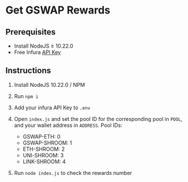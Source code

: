 # Get GSWAP Rewards

## Prerequisites

- Install NodeJS ≥ 10.22.0
- Free Infura [API Key](https://infura.io/dashboard/ethereum)

## Instructions

1. Install NodeJS 10.22.0 / NPM
2. Run `npm i`
3. Add your infura API Key to `.env`
4. Open `index.js` and set the pool ID for the corresponding pool in `POOL`, and your wallet address in `ADDRESS`. Pool IDs:

   - GSWAP-ETH: 0
   - GSWAP-SHROOM: 1
   - ETH-SHROOM: 2
   - UNI-SHROOM: 3
   - LINK-SHROOM: 4

5. Run `node index.js` to check the rewards number
